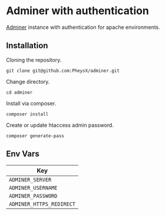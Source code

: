 Adminer with authentication
===========================

[Adminer](https://www.adminer.org) instance with authentication for apache environments.

Installation
------------

Cloning the repository.

```
git clone git@github.com:PheysX/adminer.git
```

Change directory.

```
cd adminer
```

Install via composer.

```
composer install
```

Create or update htaccess admin password.

```
composer generate-pass
``` 

Env Vars
---------

| Key                      |
| ------------------------ |
| `ADMINER_SERVER`         |
| `ADMINER_USERNAME`       |
| `ADMINER_PASSWORD`       |
| `ADMINER_HTTPS_REDIRECT` |
